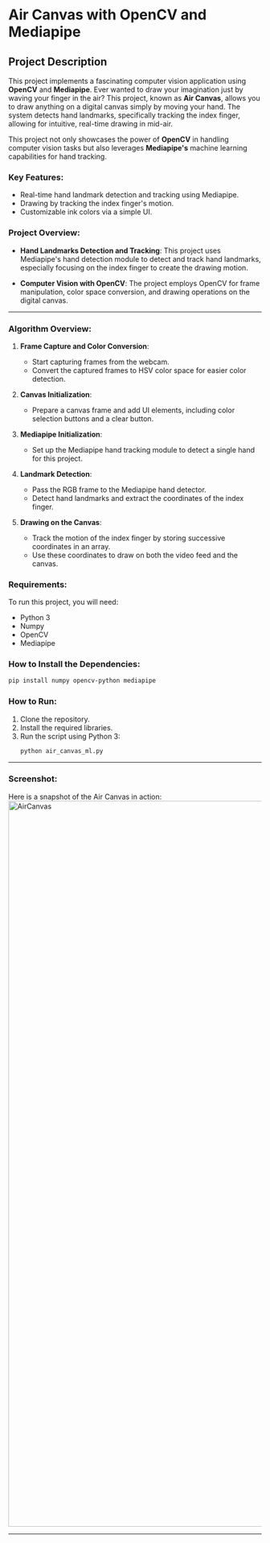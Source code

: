 # Air Canvas with OpenCV and Mediapipe

## Project Description

This project implements a fascinating computer vision application using **OpenCV** and **Mediapipe**. Ever wanted to draw your imagination just by waving your finger in the air? This project, known as **Air Canvas**, allows you to draw anything on a digital canvas simply by moving your hand. The system detects hand landmarks, specifically tracking the index finger, allowing for intuitive, real-time drawing in mid-air.

This project not only showcases the power of **OpenCV** in handling computer vision tasks but also leverages **Mediapipe's** machine learning capabilities for hand tracking.

### Key Features:
- Real-time hand landmark detection and tracking using Mediapipe.
- Drawing by tracking the index finger's motion.
- Customizable ink colors via a simple UI.

### Project Overview:

- **Hand Landmarks Detection and Tracking**: This project uses Mediapipe's hand detection module to detect and track hand landmarks, especially focusing on the index finger to create the drawing motion.
  
- **Computer Vision with OpenCV**: The project employs OpenCV for frame manipulation, color space conversion, and drawing operations on the digital canvas.

---

### Algorithm Overview:

1. **Frame Capture and Color Conversion**:
   - Start capturing frames from the webcam.
   - Convert the captured frames to HSV color space for easier color detection.

2. **Canvas Initialization**:
   - Prepare a canvas frame and add UI elements, including color selection buttons and a clear button.

3. **Mediapipe Initialization**:
   - Set up the Mediapipe hand tracking module to detect a single hand for this project.

4. **Landmark Detection**:
   - Pass the RGB frame to the Mediapipe hand detector.
   - Detect hand landmarks and extract the coordinates of the index finger.

5. **Drawing on the Canvas**:
   - Track the motion of the index finger by storing successive coordinates in an array.
   - Use these coordinates to draw on both the video feed and the canvas.

### Requirements:

To run this project, you will need:
- Python 3
- Numpy
- OpenCV
- Mediapipe

### How to Install the Dependencies:

```bash
pip install numpy opencv-python mediapipe
```

### How to Run:

1. Clone the repository.
2. Install the required libraries.
3. Run the script using Python 3:
   ```bash
   python air_canvas_ml.py
   ```

---

### Screenshot:

Here is a snapshot of the Air Canvas in action:
<img width="1442" alt="AirCanvas" src="https://github.com/user-attachments/assets/4c199522-0508-4cf6-a73d-1d6466280411">

---
